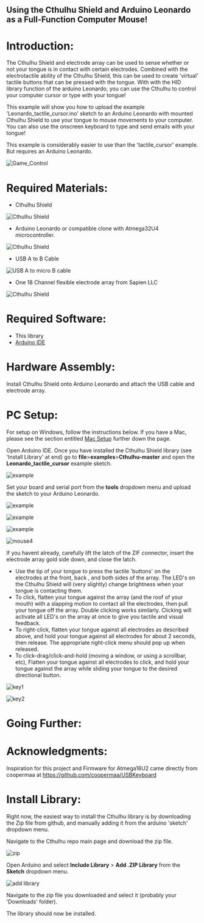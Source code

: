 ## Using the Cthulhu Shield and Arduino Leonardo as a Full-Function Computer Mouse!

# Introduction:

The Cthulhu Shield and electrode array can be used to sense whether or not your tongue is in contact with certain electrodes. Combined with the electrotactile ability of the Cthulhu Shield, this can be used to create 'virtual' tactile buttons that can be pressed with the tongue. With with the HID library function of the arduino Leonardo, you can use the Cthulhu to control your computer cursor or type with your tongue!

This example will show you how to upload the example 'Leonardo_tactile_cursor.ino' sketch to an Arduino Leonardo with mounted Cthulhu Shield to use your tongue to mouse movements to your computer. You can also use the onscreen keyboard to type and send emails with your tongue! 

This example is considerably easier to use than the 'tactile_cursor' example. But requires an Arduino Leonardo.

![Game_Control](https://github.com/SapienLLCdev/Cthulhu/blob/master/jpgs/bw_tongue_mouse.gif?raw=true)

# Required Materials:

* Cthulhu Shield

![Cthulhu Shield](https://github.com/SapienLLCdev/Cthulhu/blob/master/jpgs/cthulhusmall.jpg?raw=true)
* Arduino Leonardo or compatible clone with Atmega32U4 microcontroller.

![Cthulhu Shield](https://github.com/SapienLLCdev/Cthulhu/blob/master/jpgs/Leonardo.jpg?raw=true)
* USB A to B Cable

![USB A to micro B cable](https://github.com/SapienLLCdev/Cthulhu/blob/master/jpgs/microusbcable.jpg?raw=true)

* One 18 Channel flexible electrode array from Sapien LLC

![Cthulhu Shield](https://github.com/SapienLLCdev/Cthulhu/blob/master/jpgs/ribbonsmall.jpg?raw=true)

# Required Software:
* This library
* [Arduino IDE](https://www.arduino.cc/en/Main/Software)


# Hardware Assembly:
Install Cthulhu Shield onto Arduino Leonardo and attach the USB cable and electrode array. 

# PC Setup:
For setup on Windows, follow the instructions below. If you have a Mac, please see the section entitled [Mac Setup](#mac-setup) further down the page. 

Open Arduino IDE. Once you have installed the Cthulhu Shield library (see 'Install Library' at end) go to **file**>**examples**>**Cthulhu-master** and open the **Leonardo_tactile_cursor** example sketch.

![example](https://github.com/SapienLLCdev/Cthulhu/blob/master/jpgs/arduino_tactile_cursor_example.jpg?raw=true)

Set your board and serial port from the **tools** dropdown menu and upload the sketch to your Arduino Leonardo.

![example](https://github.com/SapienLLCdev/Cthulhu/blob/master/jpgs/arduino_brdselect_uno.jpg?raw=true)

![example](https://github.com/SapienLLCdev/Cthulhu/blob/master/jpgs/arduino_comselect.jpg?raw=true)

![example](https://github.com/SapienLLCdev/Cthulhu/blob/master/jpgs/arduino_upload.jpg?raw=true)


![mouse4](https://github.com/SapienLLCdev/Cthulhu/blob/master/jpgs/speedcontrol.jpg?raw=true)

If you havent already, carefully lift the latch of the ZIF connector, insert the electrode array gold side down, and close the latch. 

* Use the tip of your tongue to press the tactile 'buttons' on the electrodes at the front, back , and both sides of the array. The LED's on the Cthulhu Shield will (very slightly) change brightness when your tongue is contacting them.
* To click, flatten your tongue against the array (and the roof of your mouth) with a slapping motion to contact all the electrodes, then pull your tongue off the array. Double clicking works similarly. Clicking will activate all LED's on the array at once to give you tactile and visual feedback.
* To right-click, flatten your tongue against all electrodes as described above, and hold your tongue against all electrodes for about 2 seconds, then release. The appropriate right-click menu should pop up when released. 
* To click-drag/click-and-hold (moving a window, or using a scrollbar, etc), Flatten your tongue against all electrodes to click, and hold your tongue against the array while sliding your tongue to the desired directional button.


![key1](https://github.com/SapienLLCdev/Cthulhu/blob/master/jpgs/without_mouse_keyboard_select.jpg?raw=true)

![key2](https://github.com/SapienLLCdev/Cthulhu/blob/master/jpgs/onscreenkeyboard.jpg?raw=true)



# Going Further:



# Acknowledgments: 
Inspiration for this project and Firmware for Atmega16U2 came directly from coopermaa at https://github.com/coopermaa/USBKeyboard




# Install Library:

Right now, the easiest way to install the Cthulhu library is by downloading the Zip file from github, and manually adding it from the arduino 'sketch' dropdown menu.

Navigate to the Cthulhu repo main page and download the zip file.

![zip](https://github.com/SapienLLCdev/Cthulhu/blob/master/jpgs/download_zip.jpg?raw=true)

Open Arduino and select **Include Library** > **Add .ZIP Library** from the **Sketch** dropdown menu.

![add library](https://github.com/SapienLLCdev/Cthulhu/blob/master/jpgs/arduino_add_zip_library.jpg?raw=true)

Navigate to the zip file you downloaded and select it (probably your 'Downloads' folder). 

The library should now be installed. 
